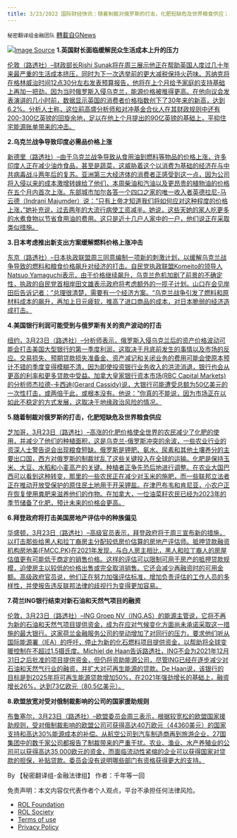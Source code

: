 ```yaml
---
title: 3/23/2022 国际财经快讯：随着制裁对俄罗斯的打击，化肥短缺危及世界粮食供应；乌克兰战争导致印度必需品价格上涨
---
```

`秘密翻译组金融团队` [轉載自GNews](https://gnews.org/zh-hans/2216843/)

![](https://assets.gnews.org/wp-content/uploads/2022/03/20220323-1.png)[Image Source](https://www.reuters.com/)
**1.英国财长面临缓解民众生活成本上升的压力**

[伦敦（路透社）–财政部长Rishi Sunak将在周三展示他正在帮助英国人度过几十年来最严重的生活成本挤压，同时为下一次选举前的更大减税保持火药味。苏纳克将在格林威治时间12点30分左右发表预算报告，他将在上个月给予家庭的支持基础上再加一把劲，因为当时俄罗斯入侵乌克兰，能源价格被推得更高。在他向议会发表演讲的几小时前，数据显示英国的消费者价格指数创下了30年来的新高，达到6.2%。分析人士称，这位前高盛分析师和对冲基金合伙人在其财政规则中还有200-300亿英镑的回旋余地，足以在他上个月提出的90亿英镑的基础上，平抑住宅能源账单带来的冲击。](https://www.oann.com/uks-sunak-under-pressure-to-ease-cost-of-living-squeeze/)

**2.乌克兰战争导致印度必需品价格上涨**

[新德里（路透社）–由于乌克兰战争导致从食用油到燃料等物品的价格上涨，许多印度人正在减少油炸食品，甚至是蔬菜，这威胁着这个以消费为基础的经济在与中共病毒战斗两年后的复苏。亚洲第三大经济体的消费者正感受到这一点，因为公司将入侵以来的成本激增转嫁给了他们，本周柴油和汽油以及更昂贵的植物油的价格在五个月内首次上涨。东部城市加尔各答一个四口之家的唯一收入者英德拉尼-马云德（Indrani Majumder）说：”只有上帝才知道我们将如何应对这种程度的价格上涨，”她补充说，过去两年的大流行病使工资减半。她说，这些天她的家人吃更多的水煮食物以节省食用油的费用。这只是近十几户人家中的一户，他们说正在采取类似措施。](https://www.oann.com/indians-tighten-belts-as-ukraine-war-drives-up-prices-of-necessities/)

**3.日本考虑推出新支出方案缓解燃料价格上涨冲击**

[东京（路透社）–日本执政联盟周三同意编制一项新的刺激计划，以缓解乌克兰战争导致的燃料和粮食价格飙升对经济的打击。自民党执政联盟Komeito的领导人Natsuo Yamaguchi表示，由于价格继续飙升，乌克兰危机加剧了前景的不确定性，执政的自民党首相岸田文雄表示政府将考虑额外的一揽子计划。山口在会见岸田后告诉记者：”总理很清楚，需要有一个经济方案。“乌克兰战争引发了燃料和原材料成本的飙升，再加上日元疲软，推高了进口商品的成本，对日本脆弱的经济造成打击。](https://www.oann.com/japan-pm-likely-to-order-new-stimulus-by-end-march-yomiuri/)

**4.美国银行利润可能受到与俄罗斯有关的资产波动的打击**

[纽约，3月23日（路透社）–分析师表示，俄罗斯入侵乌克兰后的资产价格波动可能会打击美国大型银行的第一季度利润，这取决于月底前发生的事情以及市场的反应。交易损失、预期贷款损失准备金、资产减记和关闭业务的费用可能会使原本预计不错的季度变得模糊不清，因为即使投资银行业务收入的洪流消退，银行也会从更高的利率和更多贷款中受益。加拿大皇家银行资本市场(RBC Capital Markets)的分析师杰拉德-卡西迪(Gerard Cassidy)说，大银行可能遭受总额为50亿美元的一次性打击，或两倍于此，或根本没有。他说：”你真的不能说，因为市场正在以如此不稳定的方式发展，这取决于地缘政治风险的情况。](https://www.reuters.com/world/us/us-bank-profits-could-be-hit-by-russia-linked-asset-swings-2022-03-23/)

**5.随着制裁对俄罗斯的打击，化肥短缺危及世界粮食供应**

[芝加哥，3月23日（路透社）–高涨的化肥价格使全世界的农民减少了化肥的使用，并减少了他们的种植面积，这是乌克兰-俄罗斯冲突的余波，一些农业行业的资深人士警告说会出现粮食短缺。俄罗斯是钾肥、氨水、尿素和其他土壤养分的主要出口国，西方对俄罗斯的制裁扰乱了这些关键投入在全球的运输。化肥是保持玉米、大豆、水稻和小麦高产的关键。种植者正争先恐后地进行调整。在农业大国巴西可以看到这种转变，那里的一些农民正在减少对玉米的施肥，而一些联邦立法者正在推动开放受保护的原住民土地用于开采钾盐。在津巴布韦和肯尼亚，小农户正在恢复使用粪肥来滋养他们的作物。在加拿大，一位油菜籽农民已经为2023年的季节储备了化肥，预计未来的价格会更高。](https://www.reuters.com/business/sanctions-bite-russia-fertilizer-shortage-imperils-world-food-supply-2022-03-23/)

**6.拜登政府将打击美国房地产评估中的种族偏见**

[华盛顿，3月23日（路透社）–高级官员表示，拜登政府将于周三宣布新的措施，以打击那些给黑人和拉丁裔房主分配较低房价估算的房地产评估师。抵押贷款融资机构房地美(FMCC.PK)在2021年发现，与白人房主相比，黑人和拉丁裔人的房屋估值更有可能低于商定的销售价格。这样的评估可以限制可用于房产的抵押贷款规模，迫使房主以较低的价格出售或完全取消销售。它还会减少再融资时的可用金额。高级政府官员说，他们正在努力加强评估标准，增加负责评估的工作人员的多样性，并使报告违反联邦法律的歧视行为变得更加容易。](https://www.reuters.com/world/us/biden-administration-fight-racial-bias-us-real-estate-appraisals-2022-03-23/)

**7.荷兰ING银行结束对新石油和天然气项目的融资**

[伦敦，3月23日（路透社）–ING Groep NV（ING.AS）的能源主管说，它将不再为新的石油和天然气项目提供资金，成为在应对气候变化方面尚未承诺采取这一措施的最大银行。这家荷兰金融服务公司的举动增加了对同行的压力，要求他们听从国际能源署（IEA）的呼吁，停止为新的化石燃料项目提供资金，以帮助将全球变暖控制在不超过1.5摄氏度。Michiel de Haan告诉路透社，ING不会为2021年12月31日之后批准的项目提供资金，但仍将资助能源公司，尽管ING已经在逐步减少对石油和天然气行业的融资，并扩大对可再生能源的贷款。De Haan说，该银行的目标是到2025年将可再生能源贷款增加50%，在2021年强劲增长的基础上，融资增长26%，达到73亿欧元（80.5亿美元）。](https://www.reuters.com/business/sustainable-business/exclusive-dutch-bank-ing-ends-financing-new-oil-gas-projects-2022-03-23/)

**8.欧盟放宽对受对俄制裁影响的公司的国家援助规则**

[布鲁塞尔，3月23日（路透社）–欧盟委员会周三表示，根据较宽松的欧盟国家援助规则，受对俄制裁影响的欧盟公司可获得高达40万欧元（44360美元）的国家支持和高达30%能源成本的补偿。从航空公司到汽车制造商再到旅游企业，27国集团中的数千家公司都报告了制裁带来的严重干扰。农业、渔业、水产养殖业的公司可以获得高达35,000欧元的资金，而面临流动性紧缩的企业可以获得国家对贷款的担保，补贴贷款。委员会没有说明哪些部门有资格获得更大的支持。](https://www.reuters.com/world/europe/eu-loosens-state-aid-rules-companies-affected-by-sanctions-russia-2022-03-23/)

By 【秘密翻译组-金融法律组】
作者：千年等一回

 

免责声明：本文内容仅代表作者个人观点，平台不承担任何法律风险。

- [ROL Foundation](https://rolfoundation.org/)
- [ROL Society](https://rolsociety.org/)
- [Terms of use](https://gnews.org/terms-of-use-3/)
- [Privacy Policy](https://gnews.org/privacy-policy/)
